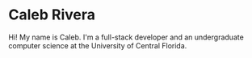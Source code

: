 # Caleb Rivera

Hi! My name is Caleb. I'm a full-stack developer and an undergraduate computer science at the University of Central Florida.
